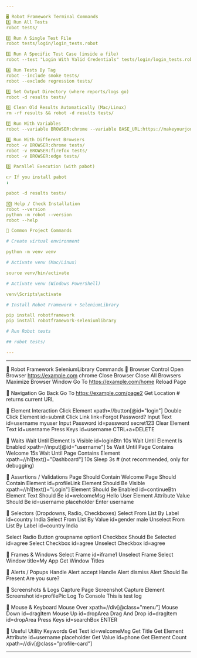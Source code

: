 ```yaml
---

🖥️ Robot Framework Terminal Commands
1️⃣ Run All Tests
robot tests/

2️⃣ Run A Single Test File
robot tests/login/login_tests.robot

3️⃣ Run A Specific Test Case (inside a file)
robot --test "Login With Valid Credentials" tests/login/login_tests.robot

4️⃣ Run Tests By Tag
robot --include smoke tests/
robot --exclude regression tests/

5️⃣ Set Output Directory (where reports/logs go)
robot -d results tests/

6️⃣ Clean Old Results Automatically (Mac/Linux)
rm -rf results && robot -d results tests/

7️⃣ Run With Variables
robot --variable BROWSER:chrome --variable BASE_URL:https://makeyourjodi.com tests/

8️⃣ Run With Different Browsers
robot -v BROWSER:chrome tests/
robot -v BROWSER:firefox tests/
robot -v BROWSER:edge tests/

9️⃣ Parallel Execution (with pabot)

👉 If you install pabot
:

pabot -d results tests/

🔟 Help / Check Installation
robot --version
python -m robot --version
robot --help

📂 Common Project Commands

# Create virtual environment

python -m venv venv

# Activate venv (Mac/Linux)

source venv/bin/activate

# Activate venv (Windows PowerShell)

venv\Scripts\activate

# Install Robot Framework + SeleniumLibrary

pip install robotframework
pip install robotframework-seleniumlibrary

# Run Robot tests

## robot tests/

---
```


---

🚀 Robot Framework SeleniumLibrary Commands
🔹 Browser Control
Open Browser https://example.com chrome
Close Browser
Close All Browsers
Maximize Browser Window
Go To https://example.com/home
Reload Page

🔹 Navigation
Go Back
Go To https://example.com/page2
Get Location # returns current URL

🔹 Element Interaction
Click Element xpath=//button[@id="login"]
Double Click Element id=submit
Click Link link=Forgot Password?
Input Text id=username myuser
Input Password id=password secret123
Clear Element Text id=username
Press Keys id=username CTRL+a+DELETE

🔹 Waits
Wait Until Element Is Visible id=loginBtn 10s
Wait Until Element Is Enabled xpath=//input[@id="username"] 5s
Wait Until Page Contains Welcome 15s
Wait Until Page Contains Element xpath=//h1[text()="Dashboard"] 10s
Sleep 3s # (not recommended, only for debugging)

🔹 Assertions / Validations
Page Should Contain Welcome
Page Should Contain Element id=profileLink
Element Should Be Visible xpath=//h1[text()="Login"]
Element Should Be Enabled id=continueBtn
Element Text Should Be id=welcomeMsg Hello User
Element Attribute Value Should Be id=username placeholder Enter username

🔹 Selectors (Dropdowns, Radio, Checkboxes)
Select From List By Label id=country India
Select From List By Value id=gender male
Unselect From List By Label id=country India

Select Radio Button groupname option1
Checkbox Should Be Selected id=agree
Select Checkbox id=agree
Unselect Checkbox id=agree

🔹 Frames & Windows
Select Frame id=iframe1
Unselect Frame
Select Window title=My App
Get Window Titles

🔹 Alerts / Popups
Handle Alert accept
Handle Alert dismiss
Alert Should Be Present Are you sure?

🔹 Screenshots & Logs
Capture Page Screenshot
Capture Element Screenshot id=profilePic
Log To Console This is test log

🔹 Mouse & Keyboard
Mouse Over xpath=//div[@class="menu"]
Mouse Down id=dragItem
Mouse Up id=dropArea
Drag And Drop id=dragItem id=dropArea
Press Keys id=searchBox ENTER

🔹 Useful Utility Keywords
Get Text id=welcomeMsg
Get Title
Get Element Attribute id=username placeholder
Get Value id=phone
Get Element Count xpath=//div[@class="profile-card"]

---
